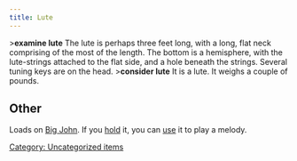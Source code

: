 ```yaml
---
title: Lute
---
```


\>**examine lute**
The lute is perhaps three feet long, with a long, flat neck comprising
of
the most of the length. The bottom is a hemisphere, with the
lute-strings
attached to the flat side, and a hole beneath the strings. Several
tuning
keys are on the head.
\>**consider lute**
It is a lute.
It weighs a couple of pounds.

## Other

Loads on [Big John](Big_John "wikilink"). If you [hold](hold "wikilink")
it, you can [use](use "wikilink") it to play a melody.

[Category: Uncategorized
items](Category:_Uncategorized_items "wikilink")